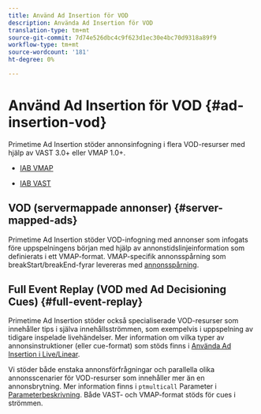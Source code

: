 ```yaml
---
title: Använd Ad Insertion för VOD
description: Använda Ad Insertion för VOD
translation-type: tm+mt
source-git-commit: 7d74e526dbc4c9f623d1ec30e4bc70d9318a89f9
workflow-type: tm+mt
source-wordcount: '181'
ht-degree: 0%

---
```



# Använd Ad Insertion för VOD {#ad-insertion-vod}

Primetime Ad Insertion stöder annonsinfogning i flera VOD-resurser med hjälp av VAST 3.0+ eller VMAP 1.0+.

* [IAB VMAP](https://www.iab.com/wp-content/uploads/2015/06/VMAPv1_0.pdf)

* [IAB VAST](https://www.iab.com/wp-content/uploads/2015/06/VASTv3_0.pdf)

## VOD (servermappade annonser) {#server-mapped-ads}

Primetime Ad Insertion stöder VOD-infogning med annonser som infogats före uppspelningens början med hjälp av annonstidslinjeinformation som definierats i ett VMAP-format.  VMAP-specifik annonsspårning som breakStart/breakEnd-fyrar levereras med [annonsspårning](set-up-ad-tracking.md).

## Full Event Replay (VOD med Ad Decisioning Cues) {#full-event-replay}

Primetime Ad Insertion stöder också specialiserade VOD-resurser som innehåller tips i själva innehållsströmmen, som exempelvis i uppspelning av tidigare inspelade livehändelser. Mer information om vilka typer av annonsinstruktioner (eller cue-format) som stöds finns i [Använda Ad Insertion i Live/Linear](ad-insertion-live-linear-stream.md).

Vi stöder både enstaka annonsförfrågningar och parallella olika annonsscenarier för VOD-resurser som innehåller mer än en annonsbrytning. Mer information finns i `ptmulticall` Parameter i [Parameterbeskrivning](/help/dynamic-ad-insertion/msapi-topics/ms-getting-started/ms-api-query-params.md). Både VAST- och VMAP-format stöds för cues i strömmen.

